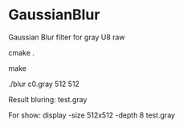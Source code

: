 # GaussianBlur
Gaussian Blur filter for gray U8 raw

cmake .

make

./blur c0.gray 512 512

Result bluring: test.gray

For show:
display -size 512x512 -depth 8 test.gray




